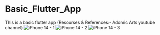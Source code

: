 # Basic_Flutter_App
This is a basic flutter app (Resourses & References:- Adomic Arts youtube channel)
![iPhone 14 - 1](https://github.com/LakinduNethsara/Basic_Flutter_App/assets/106025104/ec86efc8-f120-46d4-98df-cf767bf384c2)
![iPhone 14 - 2](https://github.com/LakinduNethsara/Basic_Flutter_App/assets/106025104/c88afcd0-23c8-4665-8559-09ddb152ea66)
![iPhone 14 - 3](https://github.com/LakinduNethsara/Basic_Flutter_App/assets/106025104/56a468c0-c279-4f70-b63e-c2baf062af1d)
